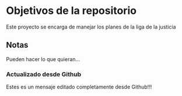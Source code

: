 # Objetivos de la repositorio

Este proyecto se encarga de manejar los planes de la liga de la justicia


## Notas
Pueden hacer lo que quieran...
### Actualizado desde Github
Estes es un mensaje editado completamente desde Github!!!
